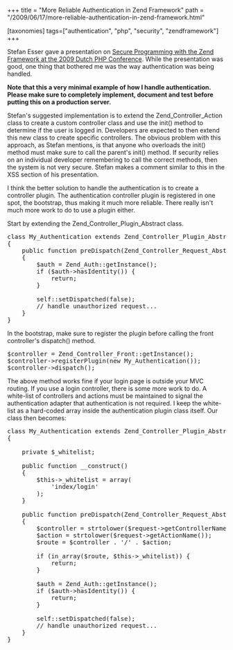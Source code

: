 +++
title = "More Reliable Authentication in Zend Framework"
path = "/2009/06/17/more-reliable-authentication-in-zend-framework.html"

[taxonomies]
tags=["authentication", "php", "security", "zendframework"]
+++

Stefan Esser gave a presentation on <a href="http://www.suspekt.org/2009/06/16/dutch-php-conference-the-slides/">Secure Programming with the Zend Framework at the 2009 Dutch PHP Conference</a>.  While the presentation was good, one thing that bothered me was the way authentication was being handled.

<!-- more -->

<strong>Note that this a very minimal example of how I handle authentication.  Please make sure to completely implement, document and test before putting this on a production server.</strong>

Stefan's suggested implementation is to extend the Zend_Controller_Action class to create a custom controller class and use the init() method to determine if the user is logged in.  Developers are expected to then extend this new class to create specific controllers.  The obvious problem with this approach, as Stefan mentions, is that anyone who overloads the init() method must make sure to call the parent's init() method.  If security relies on an individual developer remembering to call the correct methods, then the system is not very secure.  Stefan makes a comment similar to this in the XSS section of his presentation.

I think the better solution to handle the authentication is to create a controller plugin.  The authentication controller plugin is registered in one spot, the bootstrap, thus making it much more reliable.  There really isn't much more work to do to use a plugin either.

Start by extending the Zend_Controller_Plugin_Abstract class.
<pre lang="php">class My_Authentication extends Zend_Controller_Plugin_Abstract
{
    public function preDispatch(Zend_Controller_Request_Abstract $request)
    {
        $auth = Zend_Auth::getInstance();
        if ($auth->hasIdentity()) {
            return;
        }

        self::setDispatched(false);
        // handle unauthorized request...
    }
}</pre>
In the bootstrap, make sure to register the plugin before calling the front controller's dispatch() method.
<pre lang="php">$controller = Zend_Controller_Front::getInstance();
$controller->registerPlugin(new My_Authentication());
$controller->dispatch();</pre>
The above method works fine if your login page is outside your MVC routing.  If you use a login controller, there is some more work to do.  A white-list of controllers and actions must be maintained to signal the authentication adapter that authentication is not required.  I keep the white-list as a hard-coded array inside the authentication plugin class itself.  Our class then becomes:
<pre lang="php">class My_Authentication extends Zend_Controller_Plugin_Abstract
{

    private $_whitelist;

    public function __construct()
    {
        $this->_whitelist = array(
            'index/login'
        );
    }

    public function preDispatch(Zend_Controller_Request_Abstract $request)
    {
        $controller = strtolower($request->getControllerName());
        $action = strtolower($request->getActionName());
        $route = $controller . '/' . $action;

        if (in_array($route, $this->_whitelist)) {
            return;
        }

        $auth = Zend_Auth::getInstance();
        if ($auth->hasIdentity()) {
            return;
        }

        self::setDispatched(false);
        // handle unauthorized request...
    }
}</pre>
